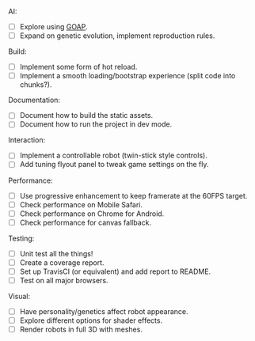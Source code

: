 AI:
* [ ] Explore using [GOAP](http://alumni.media.mit.edu/~jorkin/goap.html).
* [ ] Expand on genetic evolution, implement reproduction rules.

Build:
* [ ] Implement some form of hot reload.
* [ ] Implement a smooth loading/bootstrap experience (split code into chunks?).

Documentation:
* [ ] Document how to build the static assets.
* [ ] Document how to run the project in dev mode.

Interaction:
* [ ] Implement a controllable robot (twin-stick style controls).
* [ ] Add tuning flyout panel to tweak game settings on the fly.

Performance:
* [ ] Use progressive enhancement to keep framerate at the 60FPS target.
* [ ] Check performance on Mobile Safari.
* [ ] Check performance on Chrome for Android.
* [ ] Check performance for canvas fallback.

Testing:
* [ ] Unit test all the things!
* [ ] Create a coverage report.
* [ ] Set up TravisCI (or equivalent) and add report to README.
* [ ] Test on all major browsers.

Visual:
* [ ] Have personality/genetics affect robot appearance.
* [ ] Explore different options for shader effects.
* [ ] Render robots in full 3D with meshes.
